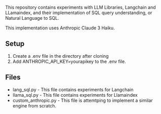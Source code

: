 This repository contains experiments with LLM Libraries, Langchain and LLamaindex, and their implementation of SQL query understanding, or Natural Language to SQL.

This implementation uses Anthropic Claude 3 Haiku. 

## Setup
1. Create a .env file in the directory after cloning
2. Add ANTHROPIC_API_KEY=yourapikey to the .env file. 

## Files
- lang_sql.py - This file contains experiments for Langchain
- llama_sql.py - This file contains experiments for Llamaindex
- custom_anthropic.py - This file is attemtping to implement a similar engine from scratch.